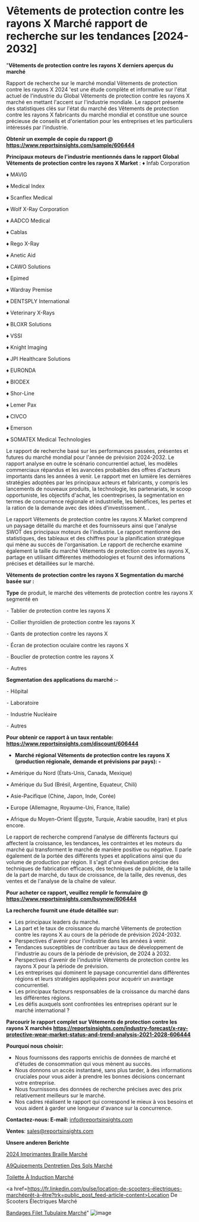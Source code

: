# Vêtements de protection contre les rayons X Marché rapport de recherche sur les tendances [2024-2032]

"<strong>Vêtements de protection contre les rayons X derniers aperçus du marché</strong>

Rapport de recherche sur le marché mondial Vêtements de protection contre les rayons X 2024 'est une étude complète et informative sur l'état actuel de l'industrie du Global Vêtements de protection contre les rayons X marché en mettant l'accent sur l'industrie mondiale. Le rapport présente des statistiques clés sur l'état du marché des Vêtements de protection contre les rayons X fabricants du marché mondial et constitue une source précieuse de conseils et d'orientation pour les entreprises et les particuliers intéressés par l'industrie.

<strong>Obtenir un exemple de copie du rapport @ <a href=https://www.reportsinsights.com/sample/606444>https://www.reportsinsights.com/sample/606444</a></strong>

<strong>Principaux moteurs de l'industrie mentionnés dans le rapport Global Vêtements de protection contre les rayons X Market</strong> :
♦ Infab Corporation

♦ MAVIG

♦ Medical Index

♦ Scanflex Medical

♦ Wolf X-Ray Corporation

♦ AADCO Medical

♦ Cablas

♦ Rego X-Ray

♦ Anetic Aid

♦ CAWO Solutions

♦ Epimed

♦ Wardray Premise

♦ DENTSPLY International

♦ Veterinary X-Rays

♦ BLOXR Solutions

♦ VSSI

♦ Knight Imaging

♦ JPI Healthcare Solutions

♦ EURONDA

♦ BIODEX

♦ Shor-Line

♦ Lemer Pax

♦ CIVCO

♦ Emerson

♦ SOMATEX Medical Technologies

Le rapport de recherche basé sur les performances passées, présentes et futures du marché mondial pour l'année de prévision 2024-2032. Le rapport analyse en outre le scénario concurrentiel actuel, les modèles commerciaux répandus et les avancées probables des offres d'acteurs importants dans les années à venir. Le rapport met en lumière les dernières stratégies adoptées par les principaux acteurs et fabricants, y compris les lancements de nouveaux produits, la technologie, les partenariats, le scoop opportuniste, les objectifs d'achat, les coentreprises, la segmentation en termes de concurrence régionale et industrielle, les bénéfices, les pertes et la ration de la demande avec des idées d'investissement. .

Le rapport Vêtements de protection contre les rayons X Market comprend un paysage détaillé du marché et des fournisseurs ainsi que l'analyse SWOT des principaux moteurs de l'industrie. Le rapport mentionne des statistiques, des tableaux et des chiffres pour la planification stratégique qui mène au succès de l'organisation. Le rapport de recherche examine également la taille du marché Vêtements de protection contre les rayons X, partage en utilisant différentes méthodologies et fournit des informations précises et détaillées sur le marché.

<strong>Vêtements de protection contre les rayons X Segmentation du marché basée sur :</strong>

<strong>Type</strong> de produit, le marché des vêtements de protection contre les rayons X segmenté en

⁃ Tablier de protection contre les rayons X

⁃ Collier thyroïdien de protection contre les rayons X

⁃ Gants de protection contre les rayons X

⁃ Écran de protection oculaire contre les rayons X

⁃ Bouclier de protection contre les rayons X

⁃ Autres

<strong>Segmentation des applications du marché :-</strong>

⁃ Hôpital

⁃ Laboratoire

⁃ Industrie Nucléaire

⁃ Autres

<strong>Pour obtenir ce rapport à un taux rentable: <a href=https://www.reportsinsights.com/discount/606444>https://www.reportsinsights.com/discount/606444</a></strong>
<ul>
  <li><strong>Marché régional Vêtements de protection contre les rayons X (production régionale, demande et prévisions par pays): -</strong></li>
</ul>
• Amérique du Nord (États-Unis, Canada, Mexique)

• Amérique du Sud (Brésil, Argentine, Equateur, Chili)

• Asie-Pacifique (Chine, Japon, Inde, Corée)

• Europe (Allemagne, Royaume-Uni, France, Italie)

• Afrique du Moyen-Orient (Égypte, Turquie, Arabie saoudite, Iran) et plus encore.

Le rapport de recherche comprend l’analyse de différents facteurs qui affectent la croissance, les tendances, les contraintes et les moteurs du marché qui transforment le marché de manière positive ou négative. Il parle également de la portée des différents types et applications ainsi que du volume de production par région. Il s'agit d'une évaluation précise des techniques de fabrication efficaces, des techniques de publicité, de la taille de la part de marché, du taux de croissance, de la taille, des revenus, des ventes et de l'analyse de la chaîne de valeur.

<strong>Pour acheter ce rapport, veuillez remplir le formulaire @   <a href=https://www.reportsinsights.com/buynow/606444>https://www.reportsinsights.com/buynow/606444</a></strong>

<strong>La recherche fournit une étude détaillée sur:</strong>
<ul>
  <li>Les principaux leaders du marché.</li>
  <li>La part et le taux de croissance du marché Vêtements de protection contre les rayons X au cours de la période de prévision 2024-2032.</li>
  <li>Perspectives d'avenir pour l'industrie dans les années à venir.</li>
  <li>Tendances susceptibles de contribuer au taux de développement de l'industrie au cours de la période de prévision, de 2024 à 2032.</li>
  <li>Perspectives d'avenir de l'industrie Vêtements de protection contre les rayons X pour la période de prévision.</li>
  <li>Les entreprises qui dominent le paysage concurrentiel dans différentes régions et leurs stratégies appliquées pour acquérir un avantage concurrentiel.</li>
  <li>Les principaux facteurs responsables de la croissance du marché dans les différentes régions.</li>
  <li>Les défis auxquels sont confrontées les entreprises opérant sur le marché international ?</li>
</ul>

<strong>Parcourir le rapport complet sur Vêtements de protection contre les rayons X marchés <a href=https://reportsinsights.com/industry-forecast/x-ray-protective-wear-market-status-and-trend-analysis-2021-2028-606444>https://reportsinsights.com/industry-forecast/x-ray-protective-wear-market-status-and-trend-analysis-2021-2028-606444</a></strong>

<strong>Pourquoi nous choisir:</strong>
<ul>
  <li>Nous fournissons des rapports enrichis de données de marché et d'études de consommation qui vous mènent au succès.</li>
  <li>Nous donnons un accès instantané, sans plus tarder, à des informations cruciales pour vous aider à prendre les bonnes décisions concernant votre entreprise.</li>
  <li>Nous fournissons des données de recherche précises avec des prix relativement meilleurs sur le marché.</li>
  <li>Nos cadres réalisent le rapport qui correspond le mieux à vos besoins et vous aident à garder une longueur d'avance sur la concurrence.</li>
</ul>
<strong>Contactez-nous:
</strong><strong>E-mail:</strong> <a href=mailto:info@reportsinsights.com>info@reportsinsights.com</a>

<strong>Ventes</strong>: <a href=mailto:sales@reportsinsights.com>sales@reportsinsights.com</a>

<strong>Unsere anderen Berichte</strong>

<a href=https://www.linkedin.com/pulse/2024-imprimantes-braille-march%C3%A9-de-rapport-ihuvc/>2024 Imprimantes Braille Marché</a>

<a href=https://www.linkedin.com/pulse/%C3%A9quipements-dentretien-des-sols-march%C3%A9-2024-2032-wjbfc/>A9Quipements Dentretien Des Sols Marché</a>

<a href=https://www.linkedin.com/pulse/toilette-à-induction-marché-progrès-technologiques-lmwvc/>Toilette À Induction Marché</a>

<a href=https://fr.linkedin.com/pulse/location-de-scooters-électriques-marchéprêt-à-être?trk=public_post_feed-article-content>Location De Scooters Électriques Marché</a>

<a href=https://www.linkedin.com/pulse/bandages-filet-tubulaire-march%C3%A9-segmentation-j2l3f/>Bandages Filet Tubulaire Marché</a>"
![image](https://github.com/daminid12/RItrends/assets/158430485/ddd582b7-1e81-4692-9772-74dc6da3250d)
